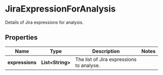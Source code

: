 

# JiraExpressionForAnalysis

Details of Jira expressions for analysis.
## Properties

Name | Type | Description | Notes
------------ | ------------- | ------------- | -------------
**expressions** | **List&lt;String&gt;** | The list of Jira expressions to analyse. | 



